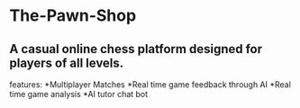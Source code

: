 # The-Pawn-Shop

## A casual online chess platform designed for players of all levels. 

features:
*Multiplayer Matches
*Real time game feedback through AI
*Real time game analysis
*AI tutor chat bot
